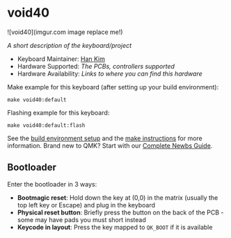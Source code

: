 # void40

![void40](imgur.com image replace me!)

*A short description of the keyboard/project*

* Keyboard Maintainer: [Han Kim](https://github.com/hanhanhan-kim)
* Hardware Supported: *The PCBs, controllers supported*
* Hardware Availability: *Links to where you can find this hardware*

Make example for this keyboard (after setting up your build environment):

    make void40:default

Flashing example for this keyboard:

    make void40:default:flash

See the [build environment setup](https://docs.qmk.fm/#/getting_started_build_tools) and the [make instructions](https://docs.qmk.fm/#/getting_started_make_guide) for more information. Brand new to QMK? Start with our [Complete Newbs Guide](https://docs.qmk.fm/#/newbs).

## Bootloader

Enter the bootloader in 3 ways:

* **Bootmagic reset**: Hold down the key at (0,0) in the matrix (usually the top left key or Escape) and plug in the keyboard
* **Physical reset button**: Briefly press the button on the back of the PCB - some may have pads you must short instead
* **Keycode in layout**: Press the key mapped to `QK_BOOT` if it is available
